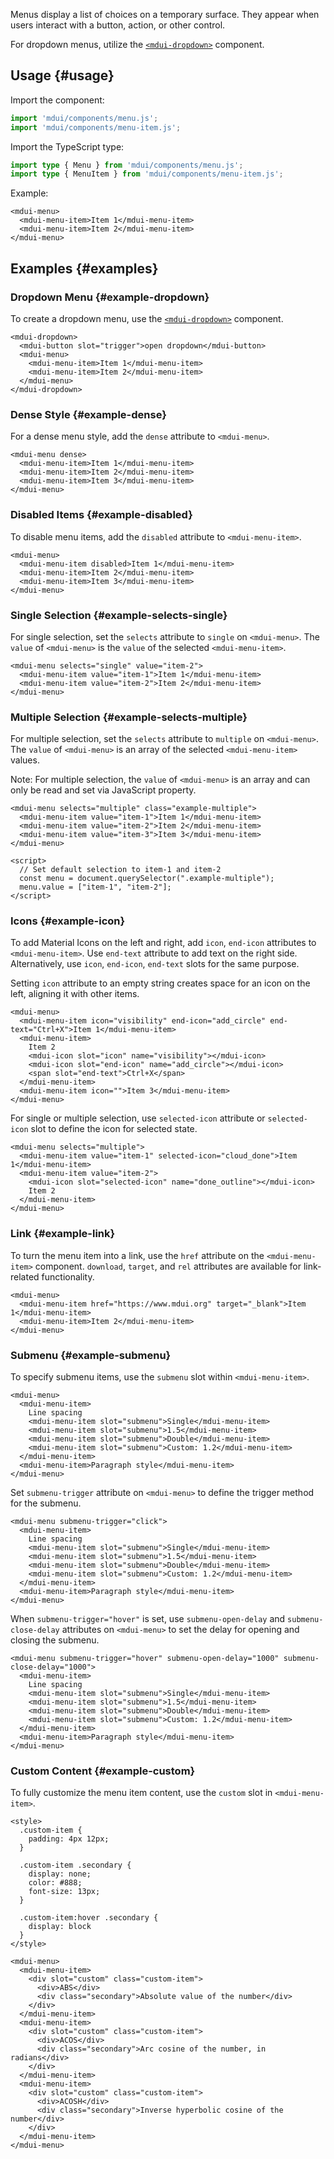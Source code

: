 Menus display a list of choices on a temporary surface. They appear when users interact with a button, action, or other control.

For dropdown menus, utilize the [`<mdui-dropdown>`](/en/docs/2/components/dropdown) component.

## Usage {#usage}

Import the component:

```js
import 'mdui/components/menu.js';
import 'mdui/components/menu-item.js';
```

Import the TypeScript type:

```ts
import type { Menu } from 'mdui/components/menu.js';
import type { MenuItem } from 'mdui/components/menu-item.js';
```

Example:

```html,example
<mdui-menu>
  <mdui-menu-item>Item 1</mdui-menu-item>
  <mdui-menu-item>Item 2</mdui-menu-item>
</mdui-menu>
```

## Examples {#examples}

### Dropdown Menu {#example-dropdown}

To create a dropdown menu, use the [`<mdui-dropdown>`](/en/docs/2/components/dropdown) component.

```html,example,expandable
<mdui-dropdown>
  <mdui-button slot="trigger">open dropdown</mdui-button>
  <mdui-menu>
    <mdui-menu-item>Item 1</mdui-menu-item>
    <mdui-menu-item>Item 2</mdui-menu-item>
  </mdui-menu>
</mdui-dropdown>
```

### Dense Style {#example-dense}

For a dense menu style, add the `dense` attribute to `<mdui-menu>`.

```html,example,expandable
<mdui-menu dense>
  <mdui-menu-item>Item 1</mdui-menu-item>
  <mdui-menu-item>Item 2</mdui-menu-item>
  <mdui-menu-item>Item 3</mdui-menu-item>
</mdui-menu>
```

### Disabled Items {#example-disabled}

To disable menu items, add the `disabled` attribute to `<mdui-menu-item>`.

```html,example,expandable
<mdui-menu>
  <mdui-menu-item disabled>Item 1</mdui-menu-item>
  <mdui-menu-item>Item 2</mdui-menu-item>
  <mdui-menu-item>Item 3</mdui-menu-item>
</mdui-menu>
```

### Single Selection {#example-selects-single}

For single selection, set the `selects` attribute to `single` on `<mdui-menu>`. The `value` of `<mdui-menu>` is the `value` of the selected `<mdui-menu-item>`.

```html,example,expandable
<mdui-menu selects="single" value="item-2">
  <mdui-menu-item value="item-1">Item 1</mdui-menu-item>
  <mdui-menu-item value="item-2">Item 2</mdui-menu-item>
</mdui-menu>
```

### Multiple Selection {#example-selects-multiple}

For multiple selection, set the `selects` attribute to `multiple` on `<mdui-menu>`. The `value` of `<mdui-menu>` is an array of the selected `<mdui-menu-item>` values.

Note: For multiple selection, the `value` of `<mdui-menu>` is an array and can only be read and set via JavaScript property.

```html,example,expandable
<mdui-menu selects="multiple" class="example-multiple">
  <mdui-menu-item value="item-1">Item 1</mdui-menu-item>
  <mdui-menu-item value="item-2">Item 2</mdui-menu-item>
  <mdui-menu-item value="item-3">Item 3</mdui-menu-item>
</mdui-menu>

<script>
  // Set default selection to item-1 and item-2
  const menu = document.querySelector(".example-multiple");
  menu.value = ["item-1", "item-2"];
</script>
```

### Icons {#example-icon}

To add Material Icons on the left and right, add `icon`, `end-icon` attributes to `<mdui-menu-item>`. Use `end-text` attribute to add text on the right side. Alternatively, use `icon`, `end-icon`, `end-text` slots for the same purpose.

Setting `icon` attribute to an empty string creates space for an icon on the left, aligning it with other items.

```html,example,expandable
<mdui-menu>
  <mdui-menu-item icon="visibility" end-icon="add_circle" end-text="Ctrl+X">Item 1</mdui-menu-item>
  <mdui-menu-item>
    Item 2
    <mdui-icon slot="icon" name="visibility"></mdui-icon>
    <mdui-icon slot="end-icon" name="add_circle"></mdui-icon>
    <span slot="end-text">Ctrl+X</span>
  </mdui-menu-item>
  <mdui-menu-item icon="">Item 3</mdui-menu-item>
</mdui-menu>
```

For single or multiple selection, use `selected-icon` attribute or `selected-icon` slot to define the icon for selected state.

```html,example,expandable
<mdui-menu selects="multiple">
  <mdui-menu-item value="item-1" selected-icon="cloud_done">Item 1</mdui-menu-item>
  <mdui-menu-item value="item-2">
    <mdui-icon slot="selected-icon" name="done_outline"></mdui-icon>
    Item 2
  </mdui-menu-item>
</mdui-menu>
```

### Link {#example-link}

To turn the menu item into a link, use the `href` attribute on the `<mdui-menu-item>` component. `download`, `target`, and `rel` attributes are available for link-related functionality.

```html,example,expandable
<mdui-menu>
  <mdui-menu-item href="https://www.mdui.org" target="_blank">Item 1</mdui-menu-item>
  <mdui-menu-item>Item 2</mdui-menu-item>
</mdui-menu>
```

### Submenu {#example-submenu}

To specify submenu items, use the `submenu` slot within `<mdui-menu-item>`.

```html,example,expandable
<mdui-menu>
  <mdui-menu-item>
    Line spacing
    <mdui-menu-item slot="submenu">Single</mdui-menu-item>
    <mdui-menu-item slot="submenu">1.5</mdui-menu-item>
    <mdui-menu-item slot="submenu">Double</mdui-menu-item>
    <mdui-menu-item slot="submenu">Custom: 1.2</mdui-menu-item>
  </mdui-menu-item>
  <mdui-menu-item>Paragraph style</mdui-menu-item>
</mdui-menu>
```

Set `submenu-trigger` attribute on `<mdui-menu>` to define the trigger method for the submenu.

```html,example,expandable
<mdui-menu submenu-trigger="click">
  <mdui-menu-item>
    Line spacing
    <mdui-menu-item slot="submenu">Single</mdui-menu-item>
    <mdui-menu-item slot="submenu">1.5</mdui-menu-item>
    <mdui-menu-item slot="submenu">Double</mdui-menu-item>
    <mdui-menu-item slot="submenu">Custom: 1.2</mdui-menu-item>
  </mdui-menu-item>
  <mdui-menu-item>Paragraph style</mdui-menu-item>
</mdui-menu>
```

When `submenu-trigger="hover"` is set, use `submenu-open-delay` and `submenu-close-delay` attributes on `<mdui-menu>` to set the delay for opening and closing the submenu.

```html,example,expandable
<mdui-menu submenu-trigger="hover" submenu-open-delay="1000" submenu-close-delay="1000">
  <mdui-menu-item>
    Line spacing
    <mdui-menu-item slot="submenu">Single</mdui-menu-item>
    <mdui-menu-item slot="submenu">1.5</mdui-menu-item>
    <mdui-menu-item slot="submenu">Double</mdui-menu-item>
    <mdui-menu-item slot="submenu">Custom: 1.2</mdui-menu-item>
  </mdui-menu-item>
  <mdui-menu-item>Paragraph style</mdui-menu-item>
</mdui-menu>
```

### Custom Content {#example-custom}

To fully customize the menu item content, use the `custom` slot in `<mdui-menu-item>`.

```html,example,expandable
<style>
  .custom-item {
    padding: 4px 12px;
  }

  .custom-item .secondary {
    display: none;
    color: #888;
    font-size: 13px;
  }

  .custom-item:hover .secondary {
    display: block
  }
</style>

<mdui-menu>
  <mdui-menu-item>
    <div slot="custom" class="custom-item">
      <div>ABS</div>
      <div class="secondary">Absolute value of the number</div>
    </div>
  </mdui-menu-item>
  <mdui-menu-item>
    <div slot="custom" class="custom-item">
      <div>ACOS</div>
      <div class="secondary">Arc cosine of the number, in radians</div>
    </div>
  </mdui-menu-item>
  <mdui-menu-item>
    <div slot="custom" class="custom-item">
      <div>ACOSH</div>
      <div class="secondary">Inverse hyperbolic cosine of the number</div>
    </div>
  </mdui-menu-item>
</mdui-menu>
```
